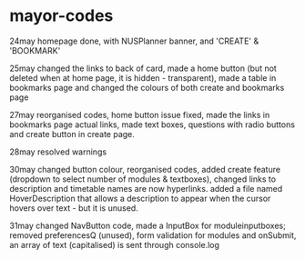 # mayor-codes
24may homepage done, with NUSPlanner banner, and 'CREATE' & 'BOOKMARK'

25may changed the links to back of card, made a home button (but not deleted when at home page, it is hidden - transparent), made a table in bookmarks page and changed the colours of both create and bookmarks page

27may reorganised codes, home button issue fixed, made the links in bookmarks page actual links, made text boxes, questions with radio buttons and create button in create page.

28may resolved warnings

30may changed button colour, reorganised codes, added create feature (dropdown to select number of modules & textboxes), changed links to description and timetable names are now hyperlinks. 
added a file named HoverDescription that allows a description to appear when the cursor hovers over text - but it is unused.

31may changed NavButton code, made a InputBox for moduleinputboxes;
removed preferencesQ (unused), form validation for modules and onSubmit, an array of text (capitalised) is sent through console.log
